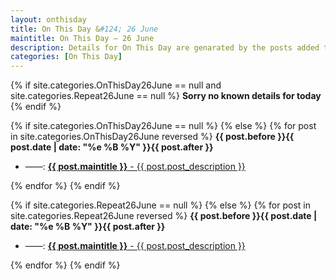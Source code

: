 ```yaml
---
layout: onthisday
title: On This Day &#124; 26 June
maintitle: On This Day — 26 June
description: Details for On This Day are genarated by the posts added to the website so the content is subject to changes/updates over time.
categories: [On This Day]
---
```


{% if site.categories.OnThisDay26June == null and site.categories.Repeat26June == null %}
<strong>Sorry no known details for today</strong>
{% endif %}

{% if site.categories.OnThisDay26June == null %}
{% else %}
{% for post in site.categories.OnThisDay26June reversed %}
<strong>{{ post.before }}{{ post.date | date: "%e %B %Y" }}{{ post.after }}</strong>
<ul>
<li> ——: <a class="{{ post.class }}" href="{{ post.url }}"><strong>{{ post.maintitle }}</strong> - {{ post.post_description }}</a></li>
</ul>
{% endfor %}
{% endif %}

{% if site.categories.Repeat26June == null %}
{% else %}
{% for post in site.categories.Repeat26June reversed %}
<strong>{{ post.before }}{{ post.date | date: "%e %B %Y" }}{{ post.after }}</strong>
<ul>
<li> ——: <a class="{{ post.class }}" href="{{ post.url }}"><strong>{{ post.maintitle }}</strong> - {{ post.post_description }}</a></li>
</ul>
{% endfor %}
{% endif %}
